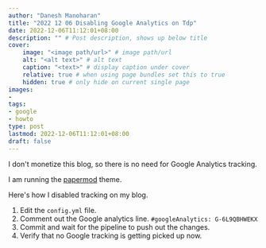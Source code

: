 ```yaml
---
author: "Danesh Manoharan"
title: "2022 12 06 Disabling Google Analytics on Tdp"
date: 2022-12-06T11:12:01+08:00
description: "" # Post description, shows up below title
cover:
    image: "<image path/url>" # image path/url
    alt: "<alt text>" # alt text
    caption: "<text>" # display caption under cover
    relative: true # when using page bundles set this to true
    hidden: true # only hide on current single page
images:
- 
tags:
- google
- howto
type: post
lastmod: 2022-12-06T11:12:01+08:00
draft: false
---
```


I don't monetize this blog, so there is no need for Google Analytics tracking.

I am running the [papermod](https://github.com/adityatelange/hugo-PaperMod) theme.

Here's how I disabled tracking on my blog.

1. Edit the `config.yml` file.
2. Comment out the Google analytics line.
`#googleAnalytics: G-6L9QBHWEKX`
3. Commit and wait for the pipeline to push out the changes.
4. Verify that no Google tracking is getting picked up now.
